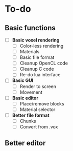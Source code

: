 # To-do

## Basic functions

* [ ] **Basic voxel rendering**
  * [ ] Color-less rendering
  * [ ] Materials
  * [ ] Basic file format
  * [ ] Cleanup OpenCL code
  * [ ] Cleanup C code
  * [ ]  Re-do lua interface
* [ ] **Basic GUI**
  * [ ] Render to screen
  * [ ] Movement
* [ ] **Basic editor**
  * [ ] Place/remove blocks
  * [ ] Material selector
* [ ] **Better file format**
  * [ ] Chunks
  * [ ] Convert from .vox

## Better editor

